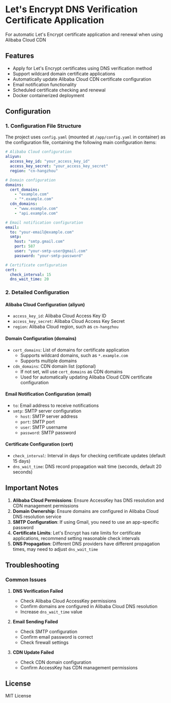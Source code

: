 # Let's Encrypt DNS Verification Certificate Application

For automatic Let's Encrypt certificate application and renewal when using Alibaba Cloud CDN

## Features

- Apply for Let's Encrypt certificates using DNS verification method
- Support wildcard domain certificate applications
- Automatically update Alibaba Cloud CDN certificate configuration
- Email notification functionality
- Scheduled certificate checking and renewal
- Docker containerized deployment

## Configuration

### 1. Configuration File Structure

The project uses `config.yaml` (mounted at `/app/config.yaml` in container) as the configuration file, containing the following main configuration items:

```yaml
# Alibaba Cloud configuration
aliyun:
  access_key_id: "your_access_key_id"
  access_key_secret: "your_access_key_secret"
  region: "cn-hangzhou"

# Domain configuration
domains:
  cert_domains:
    - "example.com"
    - "*.example.com"
  cdn_domains:
    - "www.example.com"
    - "api.example.com"

# Email notification configuration
email:
  to: "your-email@example.com"
  smtp:
    host: "smtp.gmail.com"
    port: 587
    user: "your-smtp-user@gmail.com"
    password: "your-smtp-password"

# Certificate configuration
cert:
  check_interval: 15
  dns_wait_time: 20
```

### 2. Detailed Configuration

#### Alibaba Cloud Configuration (aliyun)
- `access_key_id`: Alibaba Cloud Access Key ID
- `access_key_secret`: Alibaba Cloud Access Key Secret
- `region`: Alibaba Cloud region, such as `cn-hangzhou`

#### Domain Configuration (domains)
- `cert_domains`: List of domains for certificate application
  - Supports wildcard domains, such as `*.example.com`
  - Supports multiple domains
- `cdn_domains`: CDN domain list (optional)
  - If not set, will use `cert_domains` as CDN domains
  - Used for automatically updating Alibaba Cloud CDN certificate configuration

#### Email Notification Configuration (email)
- `to`: Email address to receive notifications
- `smtp`: SMTP server configuration
  - `host`: SMTP server address
  - `port`: SMTP port
  - `user`: SMTP username
  - `password`: SMTP password

#### Certificate Configuration (cert)
- `check_interval`: Interval in days for checking certificate updates (default 15 days)
- `dns_wait_time`: DNS record propagation wait time (seconds, default 20 seconds)

## Important Notes

1. **Alibaba Cloud Permissions**: Ensure AccessKey has DNS resolution and CDN management permissions
2. **Domain Ownership**: Ensure domains are configured in Alibaba Cloud DNS resolution service
3. **SMTP Configuration**: If using Gmail, you need to use an app-specific password
4. **Certificate Limits**: Let's Encrypt has rate limits for certificate applications, recommend setting reasonable check intervals
5. **DNS Propagation**: Different DNS providers have different propagation times, may need to adjust `dns_wait_time`

## Troubleshooting

### Common Issues

1. **DNS Verification Failed**
   - Check Alibaba Cloud AccessKey permissions
   - Confirm domains are configured in Alibaba Cloud DNS resolution
   - Increase `dns_wait_time` value

2. **Email Sending Failed**
   - Check SMTP configuration
   - Confirm email password is correct
   - Check firewall settings

3. **CDN Update Failed**
   - Check CDN domain configuration
   - Confirm AccessKey has CDN management permissions

## License

MIT License
